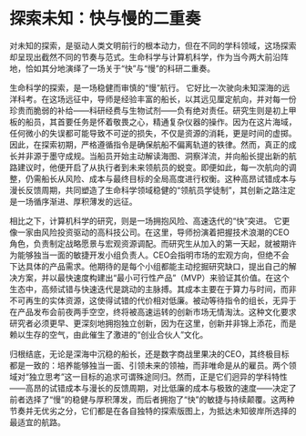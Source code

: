 # 探索未知：快与慢的二重奏

对未知的探索，是驱动人类文明前行的根本动力，但在不同的学科领域，这场探索却呈现出截然不同的节奏与范式。生命科学与计算机科学，作为当今两大前沿阵地，恰如其分地演绎了一场关于“快”与“慢”的科研二重奏。

生命科学的探索，是一场稳健而审慎的“慢”航行。 它好比一次驶向未知深海的远洋科考。在这场远征中，导师是经验丰富的船长，以其远见厘定航向，并对每一份珍贵而脆弱的补给——科研经费与生物试剂——负有绝对责任。研究生则是初上甲板的船员，其首要任务是怀着敬畏之心，精通复杂仪器的操作。因为在这片海域，任何微小的失误都可能导致不可逆的损失，不仅是资源的消耗，更是时间的虚掷。因此，在探索初期，严格遵循指令是确保航船不偏离轨道的铁律。然而，真正的成长并非源于墨守成规。当船员开始主动解读海图、洞察洋流，并向船长提出新的航路建议时，他便开启了从执行者到未来领航员的蜕变。即便如此，每一次航向的调整，仍需船长从风险、成本与最终目标的全局高度进行权衡。这种高昂试错成本与漫长反馈周期，共同塑造了生命科学领域稳健的“领航员学徒制”，其创新之路注定是一场循序渐进、厚积薄发的远征。

相比之下，计算机科学的研究，则是一场拥抱风险、高速迭代的“快”突进。 它更像一家由风险投资驱动的高科技公司。在这里，导师扮演着把握技术浪潮的CEO角色，负责制定战略愿景与宏观资源调配。而研究生从加入的第一天起，就被期许为能够独当一面的敏捷开发小组负责人。CEO会指明市场的宏观方向，但绝不会下达具体的产品需求。他期待的是每个小组都能主动挖掘研究缺口，提出自己的解决方案，并以最快速度构建出“最小可行性产品”（MVP）来验证其价值。在这个生态中，高频试错与快速迭代是跳动的主脉搏。其成本主要在于算力与时间，而非不可再生的实体资源，这使得试错的代价相对低廉。被动等待指令的组长，无异于在产品发布会前夜两手空空，终将被高速运转的创新市场无情淘汰。这种文化要求研究者必须更早、更深刻地拥抱独立创新，因为在这里，创新并非锦上添花，而是赖以生存的空气，由此催生了激进的“创业合伙人”文化。

归根结底，无论是深海中沉稳的船长，还是数字商战里果决的CEO，其终极目标都是一致的：培养能够独当一面、引领未来的领袖，而非唯命是从的雇员。两个领域对“独立思考”这一目标的追求可谓殊途同归。然而，正是它们迥异的学科特性——高昂的试错成本与漫长的反馈周期，对比低廉的成本与极致的速度——决定了前者选择了“慢”的稳健与厚积薄发，而后者拥抱了“快”的敏捷与持续颠覆。这两种节奏并无优劣之分，它们都是在各自独特的探索版图上，为抵达未知彼岸所选择的最适宜的航路。
